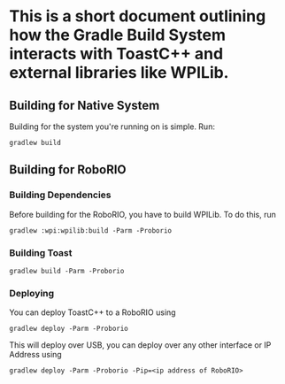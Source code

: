 This is a short document outlining how the Gradle Build System interacts with ToastC++ and external libraries like WPILib.
===

## Building for Native System
Building for the system you're running on is simple. Run:
```
gradlew build
```

## Building for RoboRIO
### Building Dependencies
Before building for the RoboRIO, you have to build WPILib. To do this, run
```
gradlew :wpi:wpilib:build -Parm -Proborio
```
### Building Toast
```
gradlew build -Parm -Proborio
```
### Deploying
You can deploy ToastC++ to a RoboRIO using
```
gradlew deploy -Parm -Proborio
```

This will deploy over USB, you can deploy over any other interface or IP Address using
```
gradlew deploy -Parm -Proborio -Pip=<ip address of RoboRIO>
```
